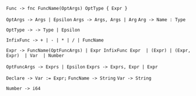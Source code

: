 `Func -> fnc FuncName(OptArgs) OptType { Expr }`

`OptArgs -> Args | Epsilon`
`Args -> Args, Args | Arg`
`Arg -> Name : Type`

`OptType -> -> Type | Epsilon` 

`InfixFunc -> + | - | * | / | FuncName`

`Expr -> FuncName(OptFuncArgs)
       | Expr InfixFunc Expr 
       | (Expr) | (Expr, Expr) 
       | Var 
       | Number`

`OptFuncArgs -> Exprs | Epsilon`
`Exprs -> Exprs, Expr | Expr`


`Declare -> Var := Expr;`
`FuncName -> String`
`Var -> String`

`Number -> i64`
